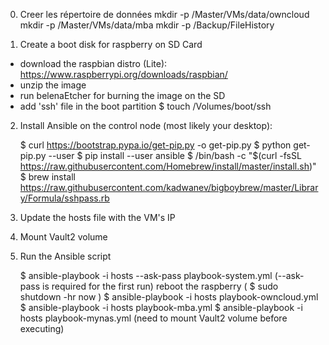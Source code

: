 0) Creer les répertoire de données
	mkdir -p /Master/VMs/data/owncloud
	mkdir -p /Master/VMs/data/mba
	mkdir -p /Backup/FileHistory

1) Create a boot disk for raspberry on SD Card
- download the raspbian distro (Lite): https://www.raspberrypi.org/downloads/raspbian/
- unzip the image
- run belenaEtcher for burning the image on the SD
- add 'ssh' file in the boot partition
	$ touch /Volumes/boot/ssh


2) Install Ansible on the control node (most likely your desktop):

	$ curl https://bootstrap.pypa.io/get-pip.py -o get-pip.py
	$ python get-pip.py --user
	$ pip install --user ansible
	$ /bin/bash -c "$(curl -fsSL https://raw.githubusercontent.com/Homebrew/install/master/install.sh)"
	$ brew install https://raw.githubusercontent.com/kadwanev/bigboybrew/master/Library/Formula/sshpass.rb


3) Update the hosts file with the VM's IP

4) Mount Vault2 volume

5) Run the Ansible script

	$ ansible-playbook -i hosts --ask-pass playbook-system.yml (--ask-pass is required for the first run)
	reboot the raspberry ( $ sudo shutdown -hr now )
	$ ansible-playbook -i hosts playbook-owncloud.yml
	$ ansible-playbook -i hosts playbook-mba.yml
	$ ansible-playbook -i hosts playbook-mynas.yml (need to mount Vault2 volume before executing)

